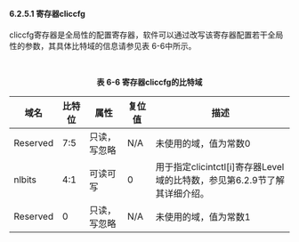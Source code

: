 #### **6.2.5.1 寄存器cliccfg**

cliccfg寄存器是全局性的配置寄存器，软件可以通过改写该寄存器配置若干全局性的参数，其具体比特域的信息请参见表 6-6中所示。



​                                                **<center>表 6-6 寄存器cliccfg的比特域</center>**

| 域名     | 比特位 | 属性         | 复位值 | 描述                                                         |
| -------- | ------ | ------------ | ------ | ------------------------------------------------------------ |
| Reserved | 7:5    | 只读，写忽略 | N/A    | 未使用的域，值为常数0                                        |
| nlbits   | 4:1    | 可读可写     | 0      | 用于指定clicintctl[i]寄存器Level域的比特数，参见第6.2.9节了解其详细介绍。 |
| Reserved | 0      | 只读，写忽略 | N/A    | 未使用的域，值为常数1                                        |

